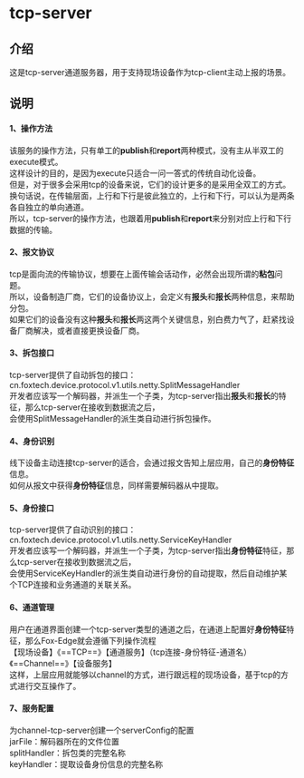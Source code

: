 # tcp-server

## 介绍
这是tcp-server通道服务器，用于支持现场设备作为tcp-client主动上报的场景。

## 说明

#### 1、操作方法
该服务的操作方法，只有单工的**publish**和**report**两种模式，没有主从半双工的execute模式。<br>
这样设计的目的，是因为execute只适合一问一答式的传统自动化设备。<br>
但是，对于很多会采用tcp的设备来说，它们的设计更多的是采用全双工的方式。<br>
换句话说，在传输层面，上行和下行是彼此独立的，上行和下行，可以认为是两条各自独立的单向通道。<br>
所以，tcp-server的操作方法，也跟着用**publish**和**report**来分别对应上行和下行数据的传输。<br>

#### 2、报文协议
tcp是面向流的传输协议，想要在上面传输会话动作，必然会出现所谓的**粘包**问题。<br>
所以，设备制造厂商，它们的设备协议上，会定义有**报头**和**报长**两种信息，来帮助分包。<br>
如果它们的设备没有这种**报头**和**报长**两这两个关键信息，别白费力气了，赶紧找设备厂商解决，或者直接更换设备厂商。<br>

#### 3、拆包接口

tcp-server提供了自动拆包的接口：cn.foxtech.device.protocol.v1.utils.netty.SplitMessageHandler<br>
开发者应该写一个解码器，并派生一个子类，为tcp-server指出**报头**和**报长**的特征，那么tcp-server在接收到数据流之后，<br>
会使用SplitMessageHandler的派生类自动进行拆包操作。

#### 4、身份识别
线下设备主动连接tcp-server的适合，会通过报文告知上层应用，自己的**身份特征**信息。<br>
如何从报文中获得**身份特征**信息，同样需要解码器从中提取。<br>

#### 5、身份接口
tcp-server提供了自动识别的接口：cn.foxtech.device.protocol.v1.utils.netty.ServiceKeyHandler<br>
开发者应该写一个解码器，并派生一个子类，为tcp-server指出**身份特征**特征，那么tcp-server在接收到数据流之后，<br>
会使用ServiceKeyHandler的派生类自动进行身份的自动提取，然后自动维护某个TCP连接和业务通道的关联关系。<br>

#### 6、通道管理
用户在通道界面创建一个tcp-server类型的通道之后，在通道上配置好**身份特征**特征，那么Fox-Edge就会遵循下列操作流程<br>
【现场设备】《==TCP==》【通道服务】（tcp连接-身份特征-通道名）《==Channel==》【设备服务】<br>
这样，上层应用就能够以channel的方式，进行跟远程的现场设备，基于tcp的方式进行交互操作了。

#### 7、服务配置
为channel-tcp-server创建一个serverConfig的配置<br>
jarFile：解码器所在的文件位置<br>
splitHandler：拆包类的完整名称<br>
keyHandler：提取设备身份信息的完整名称<br>



